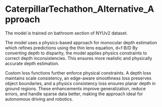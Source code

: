 # CaterpillarTechathon_Alternative_Approach

The model is trained on bathroom section of NYUv2 dataset.

The model uses a physics-based approach for monocular depth estimation which refines predictions using the thin lens equation, d=f⋅B/D  By converting depth to disparity, the model applies physics constraints to correct depth inconsistencies. This ensures more realistic and physically accurate depth estimation.

Custom loss functions further enforce physical constraints. A depth loss maintains scale consistency, an edge-aware smoothness loss preserves object boundaries, and a physics consistency loss ensures planar depth in ground regions. These enhancements improve generalization, reduce errors, and handle sparse data better, making the approach ideal for autonomous driving and robotics.
